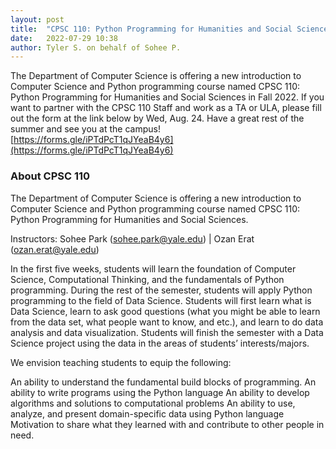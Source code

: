 ```yaml
---
layout: post
title:  "CPSC 110: Python Programming for Humanities and Social Sciences"
date:   2022-07-29 10:38
author: Tyler S. on behalf of Sohee P.
---
```

The Department of Computer Science is offering a new introduction to Computer Science and Python programming course named CPSC 110: Python Programming for Humanities and Social Sciences in Fall 2022. If you want to partner with the CPSC 110 Staff and work as a TA or ULA, please fill out the form at the link below by Wed, Aug. 24. 
Have a great rest of the summer and see you at the campus! 
[https://forms.gle/iPTdPcT1qJYeaB4y6](https://forms.gle/iPTdPcT1qJYeaB4y6)

### About CPSC 110
The Department of Computer Science is offering a new introduction to Computer Science and Python programming course named CPSC 110: Python Programming for Humanities and Social Sciences.

Instructors: Sohee Park (sohee.park@yale.edu)  | Ozan Erat  (ozan.erat@yale.edu)

In the first five weeks, students will learn the foundation of Computer Science, Computational Thinking, and the fundamentals of Python programming. During the rest of the semester, students will apply Python programming to the field of Data Science. Students will first learn what is Data Science, learn to ask good questions (what you might be able to learn from the data set, what people want to know, and etc.), and learn to do data analysis and data visualization.  Students will finish the semester with a Data Science project using the data in the areas of students’ interests/majors.

We envision teaching students to equip the following: 

An ability to understand the fundamental build blocks of programming.
An ability to write programs using the Python language 
An ability to develop algorithms and solutions to computational problems 
An ability to use, analyze, and present domain-specific data using Python language
Motivation to share what they learned with and contribute to other people in need. 
